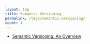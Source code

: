 ```yaml
---
layout: tag
title: Semantic Versioning
permalink: /tags/semantic-versioning/
count: 1
---
```


- [Semantic Versioning: An Overview](http://www.lukehackett.com/posts/symantic-versioning-an-overview)
